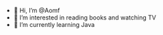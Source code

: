 - 👋 Hi, I’m @Aomf
- 👀 I’m interested in reading books and watching TV
- 🌱 I’m currently learning Java


<!---
Aomf/Aomf is a ✨ special ✨ repository because its `README.md` (this file) appears on your GitHub profile.
You can click the Preview link to take a look at your changes.
--->
